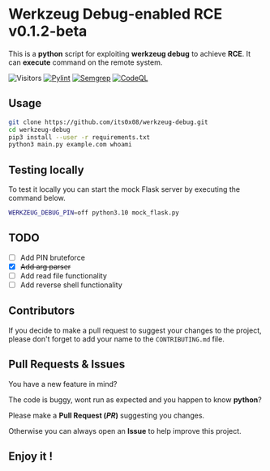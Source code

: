 # Werkzeug Debug-enabled RCE v0.1.2-beta
This is a __python__ script for exploiting __werkzeug debug__ to achieve __RCE__.
It can __execute__ command on the remote system.

![Visitors](https://api.visitorbadge.io/api/visitors?path=https%3A%2F%2Fgithub.com%2Fits0x08%2Fwerkzeug-debug&countColor=%232ccce4&style=flat-square)
[![Pylint](https://github.com/its0x08/werkzeug-debug/actions/workflows/pylint.yml/badge.svg)](https://github.com/its0x08/werkzeug-debug/actions/workflows/pylint.yml)
[![Semgrep](https://github.com/its0x08/werkzeug-debug/actions/workflows/semgrep.yml/badge.svg)](https://github.com/its0x08/werkzeug-debug/actions/workflows/semgrep.yml)
[![CodeQL](https://github.com/its0x08/werkzeug-debug/actions/workflows/codeql-analysis.yml/badge.svg)](https://github.com/its0x08/werkzeug-debug/actions/workflows/codeql-analysis.yml)

## Usage
```bash
git clone https://github.com/its0x08/werkzeug-debug.git
cd werkzeug-debug
pip3 install --user -r requirements.txt
python3 main.py example.com whoami
```

## Testing locally
To test it locally you can start the mock Flask server by executing the command below.
```bash
WERKZEUG_DEBUG_PIN=off python3.10 mock_flask.py
```
## TODO

- [ ] Add PIN bruteforce
- [x] ~~Add arg parser~~
- [ ] Add read file functionality
- [ ] Add reverse shell functionality

## Contributors

If you decide to make a pull request to suggest your changes to the project, please don't forget to add your name to the `CONTRIBUTING.md` file.

## Pull Requests & Issues
You have a new feature in mind?

The code is buggy, wont run as expected and you happen to know __python__?

Please make a __Pull Request (_PR_)__ suggesting you changes.

Otherwise you can always open an __Issue__ to help improve this project.

## Enjoy it !
